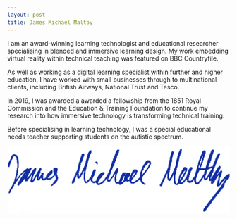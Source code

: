 ```yaml
---
layout: post
title: James Michael Maltby
---
```


I am an award-winning learning technologist and educational researcher specialising in blended and immersive learning design. My work embedding virtual reality within technical teaching was featured on BBC Countryfile. 

As well as working as a digital learning specialist within further and higher education, I have worked with small businesses through to multinational clients, including British Airways, National Trust and Tesco.

In 2019, I was awarded a awarded a fellowship from the 1851 Royal Commission and the Education & Training Foundation to continue my research into how immersive technology is transforming technical training. 

Before specialising in learning technology, I was a special educational needs teacher supporting students on the autistic spectrum.

![James Michael Maltby](/sign.png "James Michael Maltby")
